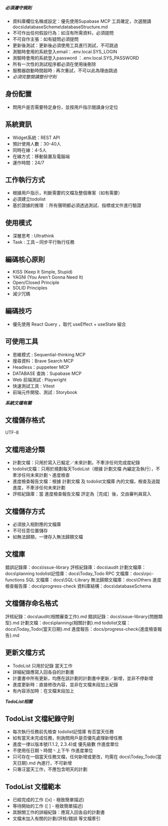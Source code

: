 ##### 必須遵守規則
- 資料庫欄位名稱或設定：優先使用Supabase MCP 工具確定，次選閱讀 docs\databaseScheme\databaseStructure.md
- 不可作出任何假設行為：如沒有所需資料，必須提問
- 不可自作主張：如有疑問必須提問
- 更新後測試：更新後必須使用工具進行測試，不可跳過
- 測驗時會用的系統登入email：.env.local.SYS_LOGIN
- 測驗時會用的系統登入password ：.env.local.SYS_PASSWORD
- 所有一次性的測試程序都必須在使用後刪除
- 服務器啟動時間超時 : 再次重試，不可以此為理由跳過
- *必須完整閱讀整份守則*

## 身份配置
- 問用戶是否需要特定身份，並按用戶指示閱讀身分定位

## 系統資訊
- Widget系統：REST API
- 預計使用人數：30-40人
- 同時在線：4-5人
- 在線方式：移動裝置及電腦端
- 運作時間：24/7

## 工作執行方式
- 根據用戶指示，判斷需要的文檔及整個專案（如有需要）
- 必須建立todolist
- 基於證據的推理 ：所有聲明都必須透過測試、指標或文件進行驗證

## 使用模式
- 深層思考 : Ultrathink
- Task : 工具－同步平行執行任務

## 編碼核心原則
- KISS (Keep It Simple, Stupid)
- YAGNI (You Aren't Gonna Need It)
- Open/Closed Principle
- SOLID Principles
- 減少冗碼

## 編碼技巧
- 優先使用 React Query ，取代 useEffect + useState 組合

## 可使用工具
- 思維模式 : Sequential-thinking MCP
- 搜尋資料：Brave Search MCP
- Headless：puppeteer MCP
- DATABASE 查詢：Supabase MCP
- Web 前端測試 : Playwright
- 快速測試工具 : Vitest
- 前端元件開發、測試 : Storybook

***系統文檔有關***
## 文檔儲存格式
UTF-8

## 文檔用途分類
- 計劃文檔：只用於寫入已擬定／未來計劃，不牽涉任何完成度紀錄
- todolist文檔：只用於規劃每天TodoList（根據 計劃文檔 內編定及執行），不牽涉任何未來計劃丶進度檢查
- 進度檢查報告文檔：根據 計劃文檔 及 todolist文檔庫 內的文檔，檢查及追蹤進度，不牽涉任何未來計劃
- 評核紀錄庫：當 進度檢查報告文檔 評定為［完成］後，交由審判員寫入

## 文檔儲存方式
- 必須放入相對應的文檔庫
- 不可任意位置儲存
- 如無法歸類，一律存入無法歸類文檔

## 文檔庫
錯誤記錄庫：docs\issue-library
評核紀錄庫：docs\audit
計劃文檔庫：docs\planning
todolist記憶庫：docs\Today_Todo
RPC 文檔庫：docs\rpc-functions
SQL 文檔庫：docs\SQL-Library
無法歸類文檔庫：docs\Others
進度檢查報告庫：docs\progress-check
資料庫結構：docs\databaseSchema

## 文檔儲存命名格式
評核紀錄：docs\audit\{相關審查工作}.md
錯誤記錄：docs\issue-library\{問題類型}.md
計劃文檔：docs\planning\{相關計劃}.md
todolist文檔：docs\Today_Todo\{當天日期}.md
進度報告：docs/progress-check\{進度檢查報告}.md

## 更新文檔方式
- TodoList 只用於記錄 當天工作
- 詳細紀錄應寫入回各自的計劃書
- 計畫書中所有更新，均應在該計劃的計劃書中更新／新增，並非不停新增 
- 進度更新時：直接修改內容，並非在文檔末段加上紀錄
- 有內容添加時：在文檔末段加上

***TodoList相關***
## TodoList 文檔紀錄守則
- 每次執行任務前先檢查 todolist記憶庫 有否當天任務
- 如有當天未完成任務，則詢問用戶是否優先處理新增任務
- 進度一律以版本號(1.1.2, 2.3.4)或 優先級數 作進度單位
- 不使用任日期丶時間丶上下午 作進度單位
- 只可存在一個當天任務文檔，任何新增或更改，均需在 docs\Today_Todo\{當天日期}.md 內進行，不可新增
- 只專汪當天工作，不應包含明天的計劃

## TodoList 文檔範本
- 已經完成的工作 ([x] - 極致簡單描述) 
- 等待開始的工作 ([ ] - 極致簡單描述)
- 其餘關工作的詳細紀錄：應寫入回各自的計劃書
- 文檔末加入有關的計劃/評核/錯誤 等文檔牽引